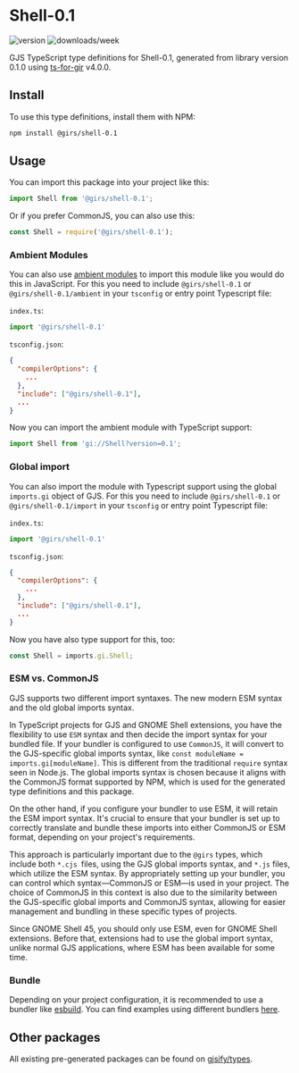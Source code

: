 
# Shell-0.1

![version](https://img.shields.io/npm/v/@girs/shell-0.1)
![downloads/week](https://img.shields.io/npm/dw/@girs/shell-0.1)


GJS TypeScript type definitions for Shell-0.1, generated from library version 0.1.0 using [ts-for-gir](https://github.com/gjsify/ts-for-gir) v4.0.0.


## Install

To use this type definitions, install them with NPM:
```bash
npm install @girs/shell-0.1
```

## Usage

You can import this package into your project like this:
```ts
import Shell from '@girs/shell-0.1';
```

Or if you prefer CommonJS, you can also use this:
```ts
const Shell = require('@girs/shell-0.1');
```

### Ambient Modules

You can also use [ambient modules](https://github.com/gjsify/ts-for-gir/tree/main/packages/cli#ambient-modules) to import this module like you would do this in JavaScript.
For this you need to include `@girs/shell-0.1` or `@girs/shell-0.1/ambient` in your `tsconfig` or entry point Typescript file:

`index.ts`:
```ts
import '@girs/shell-0.1'
```

`tsconfig.json`:
```json
{
  "compilerOptions": {
    ...
  },
  "include": ["@girs/shell-0.1"],
  ...
}
```

Now you can import the ambient module with TypeScript support: 

```ts
import Shell from 'gi://Shell?version=0.1';
```

### Global import

You can also import the module with Typescript support using the global `imports.gi` object of GJS.
For this you need to include `@girs/shell-0.1` or `@girs/shell-0.1/import` in your `tsconfig` or entry point Typescript file:

`index.ts`:
```ts
import '@girs/shell-0.1'
```

`tsconfig.json`:
```json
{
  "compilerOptions": {
    ...
  },
  "include": ["@girs/shell-0.1"],
  ...
}
```

Now you have also type support for this, too:

```ts
const Shell = imports.gi.Shell;
```


### ESM vs. CommonJS

GJS supports two different import syntaxes. The new modern ESM syntax and the old global imports syntax.

In TypeScript projects for GJS and GNOME Shell extensions, you have the flexibility to use `ESM` syntax and then decide the import syntax for your bundled file. If your bundler is configured to use `CommonJS`, it will convert to the GJS-specific global imports syntax, like `const moduleName = imports.gi[moduleName]`. This is different from the traditional `require` syntax seen in Node.js. The global imports syntax is chosen because it aligns with the CommonJS format supported by NPM, which is used for the generated type definitions and this package.

On the other hand, if you configure your bundler to use ESM, it will retain the ESM import syntax. It's crucial to ensure that your bundler is set up to correctly translate and bundle these imports into either CommonJS or ESM format, depending on your project's requirements.

This approach is particularly important due to the `@girs` types, which include both `*.cjs `files, using the GJS global imports syntax, and `*.js` files, which utilize the ESM syntax. By appropriately setting up your bundler, you can control which syntax—CommonJS or ESM—is used in your project. The choice of CommonJS in this context is also due to the similarity between the GJS-specific global imports and CommonJS syntax, allowing for easier management and bundling in these specific types of projects.

Since GNOME Shell 45, you should only use ESM, even for GNOME Shell extensions. Before that, extensions had to use the global import syntax, unlike normal GJS applications, where ESM has been available for some time.

### Bundle

Depending on your project configuration, it is recommended to use a bundler like [esbuild](https://esbuild.github.io/). You can find examples using different bundlers [here](https://github.com/gjsify/ts-for-gir/tree/main/examples).

## Other packages

All existing pre-generated packages can be found on [gjsify/types](https://github.com/gjsify/types).

